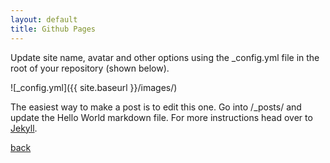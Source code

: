 ```yaml
---
layout: default
title: Github Pages
---
```


Update site name, avatar and other options using the _config.yml file in the root of your repository (shown below).

![_config.yml]({{ site.baseurl }}/images/)

The easiest way to make a post is to edit this one. Go into /_posts/ and update the Hello World markdown file. For more instructions head over to [Jekyll](https://jekyllrb.com/docs/github-pages/).

[back](../..(..()))
